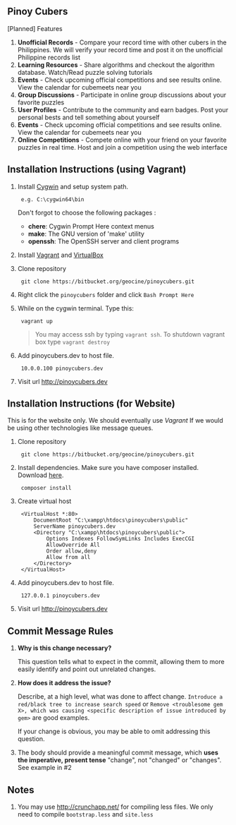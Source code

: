 ## Pinoy Cubers

[Planned] Features

1. **Unofficial Records** - Compare your record time with other cubers in the Philippines. We will verify your record time and post it on the unofficial Philippine records list
2. **Learning Resources** - Share algorithms and checkout the algorithm database. Watch/Read puzzle solving tutorials
3. **Events** - Check upcoming official competitions and see results online. View the calendar for cubemeets near you
4. **Group Discussions** - Participate in online group discussions about your favorite puzzles
5. **User Profiles** - Contribute to the community and earn badges. Post your personal bests and tell something about yourself
6. **Events** - Check upcoming official competitions and see results online. View the calendar for cubemeets near you
7. **Online Competitions** - Compete online with your friend on your favorite puzzles in real time. Host and join a competition using the web interface

## Installation Instructions (using Vagrant)

1. Install [Cygwin](http://www.cygwin.com/) and setup system path.

		e.g. C:\cygwin64\bin
	
	Don't forgot to choose the following packages :
	- **chere**: Cygwin Prompt Here context menus
	- **make**: The GNU version of 'make' utility
	- **openssh**: The OpenSSH server and client programs


2. Install [Vagrant](http://www.vagrantup.com/downloads.html) and [VirtualBox](https://www.virtualbox.org/wiki/Downloads)
3. Clone repository
 
		git clone https://bitbucket.org/geocine/pinoycubers.git

4. Right click the `pinoycubers` folder and click `Bash Prompt Here`
5. While on the cygwin terminal. Type this:

		vagrant up

	> You may access ssh by typing `vagrant ssh`. To shutdown vagrant box type `vagrant destroy`

6. Add pinoycubers.dev to host file.
		
		10.0.0.100 pinoycubers.dev

7. Visit url http://pinoycubers.dev


## Installation Instructions (for Website)
This is for the website only. We should eventually use *Vagrant* If we would be using other technologies like message queues.

1. Clone repository
 
		git clone https://bitbucket.org/geocine/pinoycubers.git

3. Install dependencies. Make sure you have composer installed. Download [here](https://getcomposer.org/Composer-Setup.exe).

		composer install

4. Create virtual host 

		<VirtualHost *:80>
		    DocumentRoot "C:\xampp\htdocs\pinoycubers\public"
		    ServerName pinoycubers.dev
		    <Directory "C:\xampp\htdocs\pinoycubers\public">
				Options Indexes FollowSymLinks Includes ExecCGI
				AllowOverride All
				Order allow,deny
				Allow from all
		    </Directory>
		</VirtualHost>

5. Add pinoycubers.dev to host file.
		
		127.0.0.1 pinoycubers.dev

6. Visit url http://pinoycubers.dev

## Commit Message Rules

1. **Why is this change necessary?**

	This question tells what to expect in the commit, allowing them to more easily identify and point out unrelated changes.

2. **How does it address the issue?**

	Describe, at a high level, what was done to affect change. 
	`Introduce a red/black tree to increase search speed` 
	or
	`Remove <troublesome gem X>, which was causing <specific description of issue introduced by gem>` 
	are good examples.
	
	If your change is obvious, you may be able to omit addressing this question.

3. The body should provide a meaningful commit message, which **uses the imperative, present tense** "change", not "changed" or "changes". See example in #2

## Notes
1. You may use http://crunchapp.net/ for compiling less files. We only need to compile `bootstrap.less` and `site.less`
